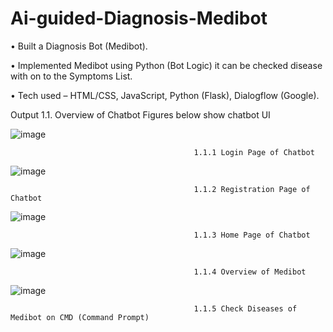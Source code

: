 # Ai-guided-Diagnosis-Medibot

•	Built a Diagnosis Bot (Medibot).

•	Implemented Medibot using Python (Bot Logic) it can be checked disease with on to the Symptoms List. 

•	Tech used – HTML/CSS, JavaScript, Python (Flask), Dialogflow (Google). 

Output 
1.1. Overview of Chatbot
Figures below show chatbot UI

![image](https://github.com/ShreyasDharashivkar123/Ai-guided-Diagnosis-Medibot-/assets/126081774/1d2cf684-597a-4f07-87e4-a4be34195fa3)

                                             1.1.1 Login Page of Chatbot

![image](https://github.com/ShreyasDharashivkar123/Ai-guided-Diagnosis-Medibot-/assets/126081774/55917f20-a829-4067-a413-ea104f28bd6d)

                                             1.1.2 Registration Page of Chatbot

![image](https://github.com/ShreyasDharashivkar123/Ai-guided-Diagnosis-Medibot-/assets/126081774/8a594a48-e4b5-4698-8c6c-477b084a624e)

                                             1.1.3 Home Page of Chatbot

![image](https://github.com/ShreyasDharashivkar123/Ai-guided-Diagnosis-Medibot-/assets/126081774/22873c43-7bef-4e5f-a540-97feb7cd9cbe)

                                             1.1.4 Overview of Medibot

![image](https://github.com/ShreyasDharashivkar123/Ai-guided-Diagnosis-Medibot-/assets/126081774/c49fbe39-c42d-4fbc-84a8-85a7825ba679)

                                             1.1.5 Check Diseases of Medibot on CMD (Command Prompt)



 
